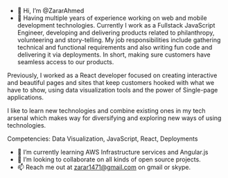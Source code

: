 - 👋 Hi, I’m @ZararAhmed
- 👀 Having multiple years of experience working on web and mobile development technologies. Currently I work as a Fullstack JavaScript Engineer, developing and delivering products related to philanthropy, volunteering and story-telling. My job responsibilities include gathering technical and functional requirements and also writing fun code and delivering it via deployments. In short, making sure customers have seamless access to our products.

Previously, I worked as a React developer focused on creating interactive and beautiful pages and sites that keep customers hooked with what we have to show, using data visualization tools and the power of Single-page applications.

I like to learn new technologies and combine existing ones in my tech arsenal which makes way for diversifying and exploring new ways of using technologies.

Competencies: Data Visualization, JavaScript, React, Deployments
- 🌱 I’m currently learning AWS Infrastructure services and Angular.js
- 💞️ I’m looking to collaborate on all kinds of open source projects.
- 📫 Reach me out at zarar1471@gmail.com on gmail or skype.

<!---
ZararAhmed/ZararAhmed is a ✨ special ✨ repository because its `README.md` (this file) appears on your GitHub profile.
You can click the Preview link to take a look at your changes.
--->
